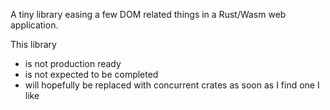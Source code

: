 

A tiny library easing a few DOM related things in a Rust/Wasm web application.

This library

- is not production ready
- is not expected to be completed
- will hopefully be replaced with concurrent crates as soon as I find one I like
